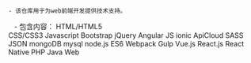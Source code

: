 #
    - 该仓库用于为web前端开发提供技术支持。
    - 包含内容：
        HTML/HTML5 <br>
        CSS/CSS3
        Javascript
        Bootstrap
        jQuery
        Angular JS
        ionic
        ApiCloud
        SASS
        JSON
        mongoDB
        mysql
        node.js
        ES6
        Webpack
        Gulp
        Vue.js
        React.js
        React Native
        PHP
        Java Web

